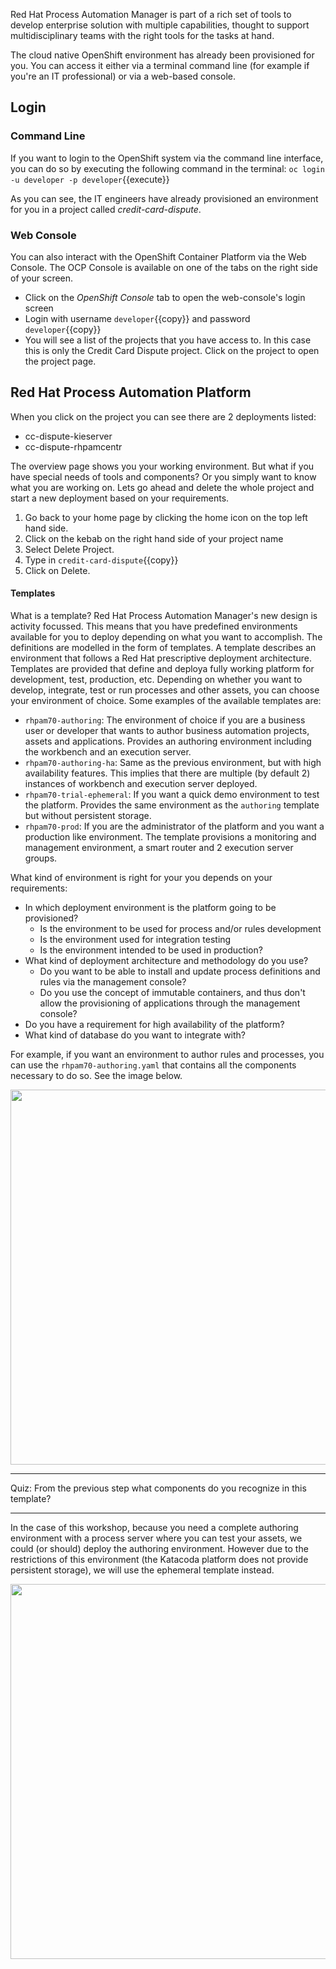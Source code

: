 Red Hat Process Automation Manager is part of a rich set of tools to develop enterprise solution with multiple capabilities, thought to support multidisciplinary teams with the right tools for the tasks at hand.

The cloud native OpenShift environment has already been provisioned for you. You can access it either via a terminal command line (for example if you're an IT professional) or via a web-based console.

## Login

### Command Line

If you want to login to the OpenShift system via the command line interface, you can do so by executing the following command in the terminal: `oc login -u developer -p developer`{{execute}}

As you can see, the IT engineers have already provisioned an environment for you in a project called _credit-card-dispute_.


### Web Console

You can also interact with the OpenShift Container Platform via the Web Console. The OCP Console is available on one of the tabs on the right side of your screen.

- Click on the _OpenShift Console_ tab to open the web-console's login screen
- Login with username `developer`{{copy}} and password `developer`{{copy}}
- You will see a list of the projects that you have access to. In this case this is only the Credit Card Dispute project. Click on the project to open the project page.

## Red Hat Process Automation Platform

When you click on the project you can see there are 2 deployments listed:
- cc-dispute-kieserver
- cc-dispute-rhpamcentr

The overview page shows you your working environment. But what if you have special needs of tools and components? Or you simply want to know what you are working on. Lets go ahead and delete the whole project and start a new deployment based on your requirements.

1. Go back to your home page by clicking the home icon on the top left hand side.
2. Click on the kebab on the right hand side of your project name
3. Select Delete Project.
4. Type in `credit-card-dispute`{{copy}}
5. Click on Delete.

#### Templates

What is a template? Red Hat Process Automation Manager's new design is activity focussed. This means that you have predefined environments available for you to deploy depending on what you want to accomplish. The definitions are modelled in the form of templates. A template describes an environment that follows a Red Hat prescriptive deployment architecture. Templates are provided that define and deploya fully working  platform for development, test, production, etc. Depending on whether you want to develop, integrate, test or run processes and other assets, you can choose your environment of choice.
 Some examples of the available templates are:

- `rhpam70-authoring`: The environment of choice if you are a business user or developer that wants to author business automation projects, assets and applications. Provides an authoring environment including the workbench and an execution server.
- `rhpam70-authoring-ha`: Same as the previous environment, but with high availability features. This implies that there are multiple (by default 2) instances of workbench and execution server deployed.
- `rhpam70-trial-ephemeral`: If you want a quick demo environment to test the platform. Provides the same environment as the `authoring` template but without persistent storage.
- `rhpam70-prod`: If you are the administrator of the platform and you want a production like environment. The template provisions a monitoring and management environment, a smart router and 2 execution server groups.

What kind of environment is right for your you depends on your requirements:
- In which deployment environment is the platform going to be provisioned?
  - Is the environment to be used for process and/or rules development
  - Is the environment used for integration testing
  - Is the environment intended to be used in production?
- What kind of deployment architecture and methodology do you use?
  - Do you want to be able to install and update process definitions and rules via the management console?
  - Do you use the concept of immutable containers, and thus don't allow the provisioning of applications through the management console?
- Do you have a requirement for high availability of the platform?
- What kind of database do you want to integrate with?

For example, if you want an environment to author rules and processes, you can use the `rhpam70-authoring.yaml` that contains all the components necessary to do so. See the image below.

<img src="../../assets/middleware/rhpam-7-workshop/rhpam70-authoring.png" width="600" />

-----------

Quiz: From the previous step what components do you recognize in this template?

-----------
In the case of this workshop, because you need a complete authoring environment with a process server where you can test your assets, we could (or should) deploy the authoring environment. However due to the restrictions of this environment (the Katacoda platform does not provide persistent storage), we will use the ephemeral template instead.

<img src="../../assets/middleware/rhpam-7-workshop/rhpam70-ephimeral-template.png" width="600" />
